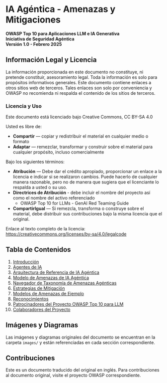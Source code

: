# IA Agéntica - Amenazas y Mitigaciones

**OWASP Top 10 para Aplicaciones LLM e IA Generativa**  
**Iniciativa de Seguridad Agéntica**  
**Versión 1.0 - Febrero 2025**

## Información Legal y Licencia

La información proporcionada en este documento no constituye, ni pretende constituir, asesoramiento legal. Toda la información es solo para propósitos informativos generales. Este documento contiene enlaces a otros sitios web de terceros. Tales enlaces son solo por conveniencia y OWASP no recomienda ni respalda el contenido de los sitios de terceros.

### Licencia y Uso

Este documento está licenciado bajo Creative Commons, CC BY-SA 4.0

Usted es libre de:
- **Compartir** — copiar y redistribuir el material en cualquier medio o formato
- **Adaptar** — remezclar, transformar y construir sobre el material para cualquier propósito, incluso comercialmente

Bajo los siguientes términos:
- **Atribución** — Debe dar el crédito apropiado, proporcionar un enlace a la licencia e indicar si se realizaron cambios. Puede hacerlo de cualquier manera razonable, pero no de manera que sugiera que el licenciante lo respalda a usted o su uso.
- **Directrices de Atribución** - debe incluir el nombre del proyecto así como el nombre del activo referenciado
  - OWASP Top 10 for LLMs - GenAI Red Teaming Guide
- **CompartirIgual** — Si remezcla, transforma o construye sobre el material, debe distribuir sus contribuciones bajo la misma licencia que el original.

Enlace al texto completo de la licencia: https://creativecommons.org/licenses/by-sa/4.0/legalcode

## Tabla de Contenidos

1. [Introducción](01-introduccion.md)
2. [Agentes de IA](02-agentes-ia.md)
3. [Arquitectura de Referencia de IA Agéntica](03-arquitectura-referencia.md)
4. [Modelo de Amenazas de IA Agéntica](04-modelo-amenazas.md)
5. [Navegador de Taxonomía de Amenazas Agénticas](05-taxonomia-amenazas.md)
6. [Estrategias de Mitigación](06-estrategias-mitigacion.md)
7. [Modelos de Amenazas de Ejemplo](07-ejemplos-amenazas.md)
8. [Reconocimientos](08-reconocimientos.md)
9. [Patrocinadores del Proyecto OWASP Top 10 para LLM](09-patrocinadores.md)
10. [Colaboradores del Proyecto](10-colaboradores.md)

## Imágenes y Diagramas

Las imágenes y diagramas originales del documento se encuentran en la carpeta `images/` y están referenciadas en cada sección correspondiente.

## Contribuciones

Este es un documento traducido del original en inglés. Para contribuciones al documento original, visite el proyecto OWASP correspondiente.

